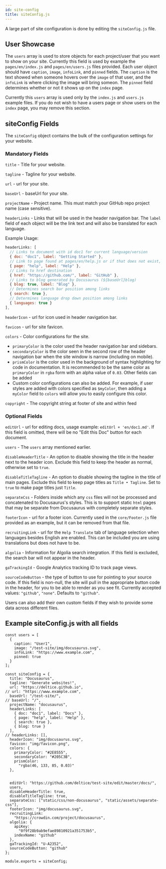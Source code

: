 ```yaml
---
id: site-config
title: siteConfig.js
---
```


A large part of site configuration is done by editing the `siteConfig.js` file.

## User Showcase

The `users` array is used to store objects for each project/user that you want to show on your site. Currently this field is used by example the `pages/en/index.js` and `pages/en/users.js` files provided. Each user object should have `caption`, `image`, `infoLink`, and `pinned` fields. The `caption` is the text showed when someone hovers over the `image` of that user, and the `infoLink` is where clicking the image will bring someon. The `pinned` field determines whether or not it shows up on the `index` page.

Currently this `users` array is used only by the `index.js` and `users.js` example files. If you do not wish to have a users page or show users on the `index` page, you may remove this section.

## siteConfig Fields

The `siteConfig` object contains the bulk of the configuration settings for your website.

### Mandatory Fields

`title` - Title for your website.

`tagline` - Tagline for your website.  

`url` - url for your site.

`baseUrl` - baseUrl for your site.

`projectName` - Project name. This must match your GitHub repo project name (case sensitive).

`headerLinks` - Links that will be used in the header navigation bar. The `label` field of each object will be the link text and will also be translated for each language.

Example Usage:
```js
headerLinks: [
  // Links to document with id doc1 for current language/version
  { doc: "doc1", label: "Getting Started" },
  // Link to page found at pages/en/help.js or if that does not exist, pages/help.js, for current language
  { page: "help", label: "Help" },
  // Links to href destination
  { href: "https://github.com/", label: "GitHub" },
  // Links to blog generated by Docusaurus (${baseUrl}blog)
  { blog: true, label: "Blog" },
  // Determines search bar position among links
  { search: true },
  // Determines language drop down position among links
  { languages: true }
],
```
`headerIcon` - url for icon used in header navigation bar.

`favicon` - url for site favicon.

`colors` - Color configurations for the site.

  - `primaryColor` is the color used the header navigation bar and sidebars.
  - `secondaryColor` is the color seen in the second row of the header navigation bar when the site window is narrow (including on mobile).
  - `prismColor` is the color used in the background of syntax highlighting for code in documentation. It is recommended to be the same color as `primaryColor` in `rgba` form with an alpha value of `0.03`. Other fields can be added
  - Custom color configurations can also be added. For example, if user styles are added with colors specified as `$myColor`, then adding a `myColor` field to `colors` will allow you to easily configure this color.

`copyright` - The copyright string at footer of site and within feed

### Optional Fields

`editUrl` - url for editing docs, usage example: `editUrl + 'en/doc1.md'`. If this field is omitted, there will be no "Edit this Doc" button for each document.

`users` - The `users` array mentioned earlier.

`disableHeaderTitle` - An option to disable showing the title in the header next to the header icon. Exclude this field to keep the header as normal, otherwise set to `true`.

`disableTitleTagline` - An option to disable showing the tagline in the title of main pages. Exclude this field to keep page titles as `Title • Tagline`. Set to `true` to make page titles just `Title`.

`separateCss` - Folders inside which any `css` files will not be processed and concatenated to Docusaurus's styles. This is to support static `html` pages that may be separate from Docusaurus with completely separate styles.

`footerIcon` - url for a footer icon. Currently used in the `core/Footer.js` file provided as an example, but it can be removed from that file.

`recruitingLink` - url for the `Help Translate` tab of language selection when languages besides English are enabled. This can be included you are using translations but does not have to be.

`algolia` - Information for Algolia search integration. If this field is excluded, the search bar will not appear in the header.

`gaTrackingId` - Google Analytics tracking ID to track page views.


`sourceCodeButton` - the type of button to use for pointing to your source code. If this field is non-null, the site will pull in the appropriate button code in the header, for you to be able to render as you see fit. Currently accepted values: `"github"`, `"none"`. Defaults to `"github"`.

Users can also add their own custom fields if they wish to provide some data across different files.

## Example siteConfig.js with all fields

```
const users = [
  {
    caption: "User1",
    image: "/test-site/img/docusaurus.svg",
    infoLink: "https://www.example.com",
    pinned: true
  }
];

const siteConfig = {
  title: "Docusaurus",
  tagline: "Generate websites!",
  url: "https://deltice.github.io",
// url: "https://www.example.com",
  baseUrl: "/test-site/",
// baseUrl: "/",
  projectName: "docusaurus",
  headerLinks: [
    { doc: "doc1", label: "Docs" },
    { page: "help", label: "Help" },
    { search: true },
    { blog: true }
  ],
// headerLinks: [],
  headerIcon: "img/docusaurus.svg",
  favicon: "img/favicon.png",
  colors: {
    primaryColor: "#2E8555",
    secondaryColor: "#205C3B",
    prismColor:
      "rgba(46, 133, 85, 0.03)"
  },


  editUrl: "https://github.com/deltice/test-site/edit/master/docs/",
  users,
  disableHeaderTitle: true,
  disableTitleTagline: true,
  separateCss: ["static/css/non-docusaurus", "static/assets/separate-css"],
  footerIcon: "img/docusaurus.svg",
  recruitingLink:
    "https://crowdin.com/project/docusaurus",
  algolia: {
    apiKey:
      "0f9f28b9ab9efae89810921a351753b5",
    indexName: "github"
  },
  gaTrackingId: "U-A2352",
  sourceCodeButton: "github"
};

module.exports = siteConfig;

```
